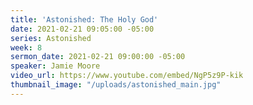 ```yaml
---
title: 'Astonished: The Holy God'
date: 2021-02-21 09:05:00 -05:00
series: Astonished
week: 8
sermon_date: 2021-02-21 09:00:00 -05:00
speaker: Jamie Moore
video_url: https://www.youtube.com/embed/NgP5z9P-kik
thumbnail_image: "/uploads/astonished_main.jpg"
---
```


